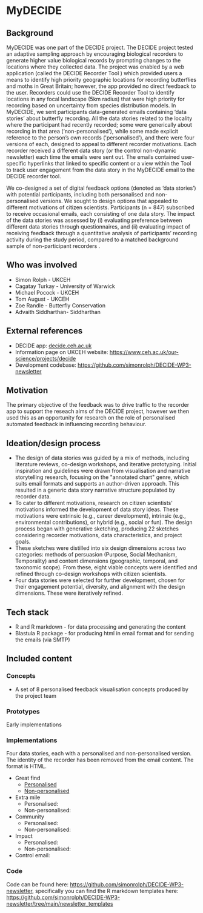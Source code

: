 # MyDECIDE

## Background

MyDECIDE was one part of the DECIDE project. The DECIDE project tested an adaptive sampling approach by encouraging biological recorders to generate higher value biological records by prompting changes to the locations where they collected data. The project was enabled by a web application (called the DECIDE Recorder Tool ) which provided users a means to identify high priority geographic locations for recording butterflies and moths in Great Britain; however, the app provided no direct feedback to the user. Recorders could use the DECIDE Recorder Tool to identify locations in any focal landscape (5km radius) that were high priority for recording based on uncertainty from species distribution models. In MyDECIDE, we sent participants data-generated emails containing ‘data stories’ about butterfly recording. All the data stories related to the locality where the participant had recently recorded; some were generically about recording in that area (‘non-personalised’), while some made explicit reference to the person’s own records ('personalised’), and there were four versions of each, designed to appeal to different recorder motivations. Each recorder received a different data story (or the control non-dynamic newsletter) each time the emails were sent out. The emails contained user-specific hyperlinks that linked to specific content or a view within the Tool to track user engagement from the data story in the MyDECIDE email to the DECIDE recorder tool.

We co-designed a set of digital feedback options (denoted as ‘data stories’) with potential participants, including both personalised and non-personalised versions. We sought to design options that appealed to different motivations of citizen scientists. Participants (n = 847) subscribed to receive occasional emails, each consisting of one data story. The impact of the data stories was assessed by (i) evaluating preference between different data stories through questionnaires, and (ii) evaluating impact of receiving feedback through a quantitative analysis of participants’ recording activity during the study period, compared to a matched background sample of non-participant recorders .

## Who was involved

 * Simon Rolph - UKCEH
 * Cagatay Turkay - University of Warwick
 * Michael Pocock - UKCEH
 * Tom August - UKCEH
 * Zoe Randle - Butterfly Conservation
 * Advaith Siddharthan- Siddharthan

## External references

 * DECIDE app: [decide.ceh.ac.uk](https://decide.ceh.ac.uk/opts/scoremap)
 * Information page on UKCEH website: https://www.ceh.ac.uk/our-science/projects/decide
 * Development codebase: https://github.com/simonrolph/DECIDE-WP3-newsletter 

## Motivation

The primary objective of the feedback was to drive traffic to the recorder app to support the reseach aims of the DECIDE project, however we then used this as an opportunity for research on the role of personalised automated feedback in influencing recording behaviour.

## Ideation/design process

 * The design of data stories was guided by a mix of methods, including literature reviews, co-design workshops, and iterative prototyping. Initial inspiration and guidelines were drawn from visualisation and narrative storytelling research, focusing on the "annotated chart" genre, which suits email formats and supports an author-driven approach. This resulted in a generic data story narrative structure populated by recorder data. 
 * To cater to different motivations, research on citizen scientists' motivations informed the development of data story ideas. These motivations were extrinsic (e.g., career development), intrinsic (e.g., environmental contributions), or hybrid (e.g., social or fun). The design process began with generative sketching, producing 22 sketches considering recorder motivations, data characteristics, and project goals. 
 * These sketches were distilled into six design dimensions across two categories: methods of persuasion (Purpose, Social Mechanism, Temporality) and content dimensions (geographic, temporal, and taxonomic scope). From these, eight viable concepts were identified and refined through co-design workshops with citizen scientists. 
 * Four data stories were selected for further development, chosen for their engagement potential, diversity, and alignment with the design dimensions. These were iteratively refined.

## Tech stack

 * R and R markdown - for data processing and generating the content
 * Blastula R package - for producing html in email format and for sending the emails (via SMTP)

## Included content

### Concepts

 * A set of 8 personalised feedback visualisation concepts produced by the project team

### Prototypes

Early implementations

### Implementations

Four data stories, each with a personalised and non-personalised version. The identity of the recorder has been removed from the email content. The format is HTML.

 * Great find
   * [Personalised](https://biologicalrecordscentre.github.io/recorder-feedback-repository/projects/MyDECIDE_2022/implementations/great_find_personalised.html) 
   * [Non-personalised](https://biologicalrecordscentre.github.io/recorder-feedback-repository/projects/MyDECIDE_2022/implementations/great_find_non_personalised.html) 
 * Extra mile
   * Personalised:
   * Non-personalised:
 * Community
   * Personalised:
   * Non-personalised:
 * Impact
   * Personalised:
   * Non-personalised:
 * Control email:

### Code

Code can be found here: https://github.com/simonrolph/DECIDE-WP3-newsletter, specifically you can find the R markdown templates here: https://github.com/simonrolph/DECIDE-WP3-newsletter/tree/main/newsletter_templates